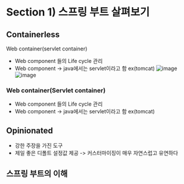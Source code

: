 # Section 1) 스프링 부트 살펴보기

## Containerless

Web container(servlet container)

- Web component 들의 Life cycle 관리
- Web component -> java에서는 servlet이라고 함 ex(tomcat)
  ![image](https://user-images.githubusercontent.com/61377122/230858175-56a6155e-d214-44a2-b5da-fe6aa5617c7f.png)
  ![image](https://user-images.githubusercontent.com/61377122/230858228-20461a6f-cf65-4677-8b5d-30767d4f4697.png)

### Web container(Servlet container)

- Web component 들의 Life cycle 관리
- Web component -> java에서는 servlet이라고 함 ex(tomcat)

## Opinionated

- 강한 주장을 가진 도구
- 제일 좋은 디폴트 설정값 제공 -> 커스터마이징이 매우 자연스럽고 유연하다

## 스프링 부트의 이해
